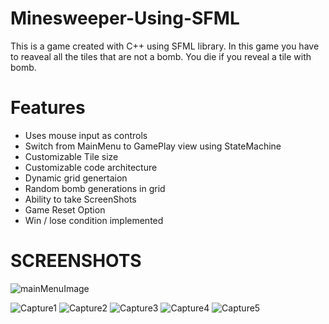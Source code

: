 # Minesweeper-Using-SFML
This is a game created with C++ using SFML library. In this game you have to reaveal all the tiles that are not a bomb. You die if you reveal a tile with bomb.

# Features
- Uses mouse input as controls
- Switch from MainMenu to GamePlay view using StateMachine
- Customizable Tile size
- Customizable code architecture
- Dynamic grid genertaion
- Random bomb generations in grid
- Ability to take ScreenShots
- Game Reset Option
- Win / lose condition implemented

# SCREENSHOTS

![mainMenuImage](/ScreenShots/MainMenu.png)

![Capture1](/ScreenShots/capture1.png)
![Capture2](/ScreenShots/capture2.png)
![Capture3](/ScreenShots/capture3.png)
![Capture4](/ScreenShots/capture4.png)
![Capture5](/ScreenShots/capture5.png)
